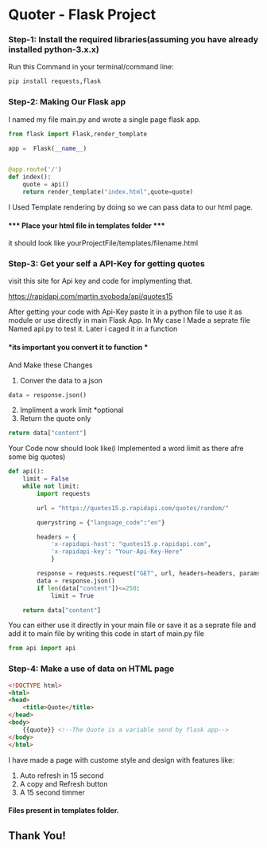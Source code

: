 # Quoter - Flask Project

### Step-1: Install the required libraries(assuming you have already installed python-3.x.x)

Run this Command in your terminal/command line: 
~~~python
pip install requests,flask
~~~

### Step-2: Making Our Flask app

I named my file main.py and wrote a single page flask app.
~~~python
from flask import Flask,render_template

app =  Flask(__name__)


@app.route('/')
def index():
    quote = api()
    return render_template("index.html",quote=quote)
~~~
I Used Template rendering by doing so we can pass data to our html page.

#### *** Place your html file in templates folder ***

it should look like yourProjectFile/templates/filename.html

### Step-3: Get your self a API-Key for getting quotes

visit this site for Api key and code for implymenting that.

https://rapidapi.com/martin.svoboda/api/quotes15

After getting your code with Api-Key paste it in a python file to use it as module or use directly in main Flask App.
In My case I Made a seprate file Named api.py to test it. Later i caged it in a function  
#### *its important you convert it to function *
 And Make these Changes
 1. Conver the data to a json
 ~~~python
 data = response.json()
 ~~~
 2. Impliment a work limit *optional
 3. Return the quote only
 ~~~python
 return data["content"]
 ~~~

Your Code now should look like(i Implemented a word limit as there afre some big quotes)
~~~python
def api():
    limit = False
    while not limit:
        import requests

        url = "https://quotes15.p.rapidapi.com/quotes/random/"

        querystring = {"language_code":"en"}

        headers = {
            'x-rapidapi-host': "quotes15.p.rapidapi.com",
            'x-rapidapi-key': "Your-Api-Key-Here"
            }

        response = requests.request("GET", url, headers=headers, params=querystring)
        data = response.json()
        if len(data["content"])<=250:
            limit = True

    return data["content"]
~~~
You can either use it directly in your main file or save it as a seprate file and add it to main file by writing this code in start of main.py file
~~~python
from api import api
~~~

### Step-4: Make a use of data on HTML page
~~~html
<!DOCTYPE html>
<html>
<head>
	<title>Quote</title>
</head>
<body>
    {{quote}} <!--The Quote is a variable send by flask app-->
</body>
</html>
~~~

 I have made a page with custome style and design with features like: 
 1. Auto refresh in 15 second
 2. A copy and Refresh button
 3. A 15 second timmer
#### Files present in templates folder.
## Thank You!
